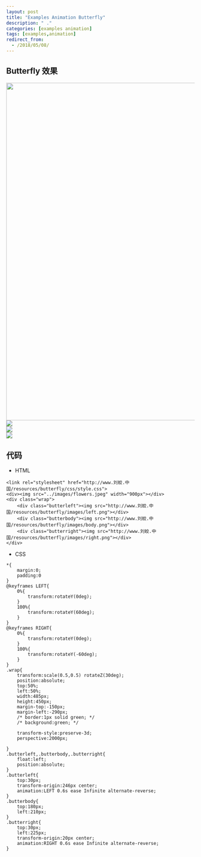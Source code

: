 ```yaml
---
layout: post
title: "Examples Animation Butterfly"
description: " ."
categories: [examples animation]
tags: [examples,animation]
redirect_from:
  - /2018/05/08/
---
```

## Butterfly 效果
<link rel="stylesheet" href="http://www.刘蛟.中国/resources/butterfly/css/style.css">
<div><img src="http://www.刘蛟.中国/resources/butterfly/images/flowers.jpeg" width="900px"></div>
<div class="wrap">
    <div class="butterleft"><img src="http://www.刘蛟.中国/resources/butterfly/images/left.png"></div>
    <div class="butterbody"><img src="http://www.刘蛟.中国/resources/butterfly/images/body.png"></div>
    <div class="butterright"><img src="http://www.刘蛟.中国/resources/butterfly/images/right.png"></div>
</div>

## 代码
* HTML

```
<link rel="stylesheet" href="http://www.刘蛟.中国/resources/butterfly/css/style.css">
<div><img src="../images/flowers.jpeg" width="900px"></div>
<div class="wrap">
    <div class="butterleft"><img src="http://www.刘蛟.中国/resources/butterfly/images/left.png"></div>
    <div class="butterbody"><img src="http://www.刘蛟.中国/resources/butterfly/images/body.png"></div>
    <div class="butterright"><img src="http://www.刘蛟.中国/resources/butterfly/images/right.png"></div>
</div>
```
* CSS

```
*{
    margin:0;
    padding:0
}
@keyframes LEFT{
    0%{
        transform:rotateY(0deg);
    }
    100%{
        transform:rotateY(60deg);
    }
}
@keyframes RIGHT{
    0%{
        transform:rotateY(0deg);
    }
    100%{
        transform:rotateY(-60deg);
    }
}
.wrap{
    transform:scale(0.5,0.5) rotateZ(30deg);
    position:absolute;
    top:50%;
    left:50%;
    width:485px;
    height:450px;
    margin-top:-150px;
    margin-left:-290px;
    /* border:1px solid green; */
    /* background:green; */

    transform-style:preserve-3d;
    perspective:2000px;
    
}
.butterleft,.butterbody,.butterright{
    float:left;
    position:absolute;
}
.butterleft{
    top:30px;
    transform-origin:246px center;
    animation:LEFT 0.6s ease Infinite alternate-reverse;
}
.butterbody{
    top:180px;
    left:210px;
}
.butterright{
    top:30px;
    left:225px;
    transform-origin:20px center;
    animation:RIGHT 0.6s ease Infinite alternate-reverse;
}

```
